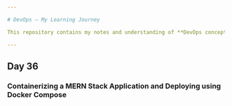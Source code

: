 ```yaml
---

# DevOps – My Learning Journey

This repository contains my notes and understanding of **DevOps concepts**.

---
```


## Day 36

### Containerizing a MERN Stack Application and Deploying using Docker Compose  
